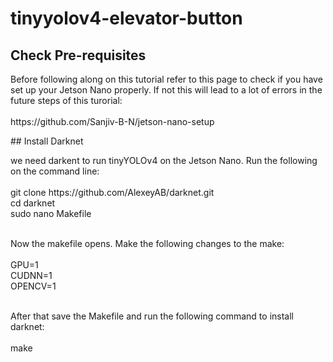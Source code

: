 # tinyyolov4-elevator-button
## Check Pre-requisites
<p> Before following along on this tutorial refer to this page to check if you have set up your Jetson Nano properly. If not this will lead to a lot of errors in the future steps of this turorial:<br><br>
  https://github.com/Sanjiv-B-N/jetson-nano-setup 
  <br></p>
## Install Darknet
<p> we need darkent to run tinyYOLOv4 on the Jetson Nano. Run the following  on the command line: <br><br>
  git clone https://github.com/AlexeyAB/darknet.git<br>
  cd darknet<br>
  sudo nano Makefile<br><br></p>
  
  <p> Now the makefile opens. Make the following changes to the make:<br><br>
  GPU=1<br>
  CUDNN=1<br>
  OPENCV=1<br><br>
  
  After that save the Makefile and run the following command to install darknet:<br><br>
  make<br><br>
  </p>
  
  
  
  
  
  
